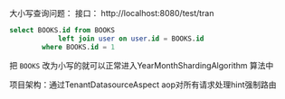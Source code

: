 大小写查询问题：
接口：  http://localhost:8080/test/tran

```sql
select BOOKS.id from BOOKS
            left join user on user.id = BOOKS.id
        where BOOKS.id = 1
```
把 `BOOKS` 改为小写的就可以正常进入YearMonthShardingAlgorithm 算法中

项目架构：通过TenantDatasourceAspect aop对所有请求处理hint强制路由